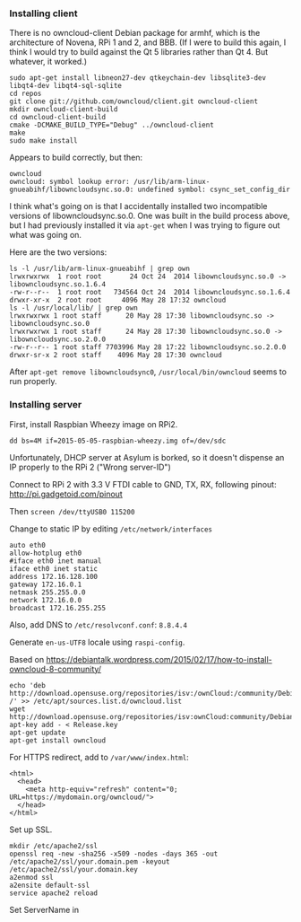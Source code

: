 ### Installing client ###

There is no owncloud-client Debian package for armhf, which is the architecture of Novena, RPi 1 and 2, and BBB. (If I were to build this again, I think I would try to build against the Qt 5 libraries rather than Qt 4. But whatever, it worked.)

    sudo apt-get install libneon27-dev qtkeychain-dev libsqlite3-dev libqt4-dev libqt4-sql-sqlite
    cd repos
    git clone git://github.com/owncloud/client.git owncloud-client
    mkdir owncloud-client-build
    cd owncloud-client-build
    cmake -DCMAKE_BUILD_TYPE="Debug" ../owncloud-client
    make
    sudo make install
    
Appears to build correctly, but then:

    owncloud
    owncloud: symbol lookup error: /usr/lib/arm-linux-gnueabihf/libowncloudsync.so.0: undefined symbol: csync_set_config_dir

I think what's going on is that I accidentally installed two incompatible versions of libowncloudsync.so.0. One was built in the build process above, but I had previously installed it via `apt-get` when I was trying to figure out what was going on.

Here are the two versions:

    ls -l /usr/lib/arm-linux-gnueabihf | grep own
    lrwxrwxrwx  1 root root       24 Oct 24  2014 libowncloudsync.so.0 -> libowncloudsync.so.1.6.4
    -rw-r--r--  1 root root   734564 Oct 24  2014 libowncloudsync.so.1.6.4
    drwxr-xr-x  2 root root     4096 May 28 17:32 owncloud
    ls -l /usr/local/lib/ | grep own             
    lrwxrwxrwx 1 root staff      20 May 28 17:30 libowncloudsync.so -> libowncloudsync.so.0
    lrwxrwxrwx 1 root staff      24 May 28 17:30 libowncloudsync.so.0 -> libowncloudsync.so.2.0.0
    -rw-r--r-- 1 root staff 7703996 May 28 17:22 libowncloudsync.so.2.0.0
    drwxr-sr-x 2 root staff    4096 May 28 17:30 owncloud

After `apt-get remove libowncloudsync0`, `/usr/local/bin/owncloud` seems to run properly.

### Installing server ###

First, install Raspbian Wheezy image on RPi2.

    dd bs=4M if=2015-05-05-raspbian-wheezy.img of=/dev/sdc

Unfortunately, DHCP server at Asylum is borked, so it doesn't dispense an IP properly to the RPi 2 ("Wrong server-ID")

Connect to RPi 2 with 3.3 V FTDI cable to GND, TX, RX, following pinout: http://pi.gadgetoid.com/pinout

Then `screen /dev/ttyUSB0 115200`

Change to static IP by editing `/etc/network/interfaces`

    auto eth0
    allow-hotplug eth0
    #iface eth0 inet manual
    iface eth0 inet static
    address 172.16.128.100  
    gateway 172.16.0.1
    netmask 255.255.0.0
    network 172.16.0.0
    broadcast 172.16.255.255

Also, add DNS to `/etc/resolvconf.conf`: `8.8.4.4`

Generate `en-us-UTF8` locale using `raspi-config`.

Based on https://debiantalk.wordpress.com/2015/02/17/how-to-install-owncloud-8-community/

    echo 'deb http://download.opensuse.org/repositories/isv:/ownCloud:/community/Debian_7.0/ /' >> /etc/apt/sources.list.d/owncloud.list
    wget http://download.opensuse.org/repositories/isv:ownCloud:community/Debian_7.0/Release.key
    apt-key add - < Release.key
    apt-get update
    apt-get install owncloud

For HTTPS redirect, add to `/var/www/index.html`:

    <html>
      <head>
        <meta http-equiv="refresh" content="0; URL=https://mydomain.org/owncloud/">
      </head>
    </html>

Set up SSL.

    mkdir /etc/apache2/ssl
    openssl req -new -sha256 -x509 -nodes -days 365 -out /etc/apache2/ssl/your.domain.pem -keyout /etc/apache2/ssl/your.domain.key
    a2enmod ssl
    a2ensite default-ssl
    service apache2 reload

Set ServerName in 
